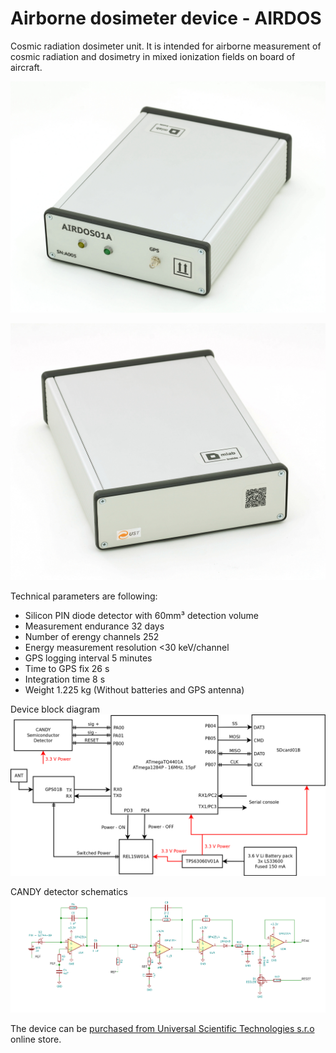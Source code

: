 # Airborne dosimeter device - AIRDOS

Cosmic radiation dosimeter unit. It is intended for airborne measurement of cosmic radiation and dosimetry in mixed ionization fields on board of aircraft. 

![AIRDOS01A Front panel with indicating LEDs and GPS antenna connector](/DOC/src/img/AIRDOS01A_box_front.JPG "AIRDOS Front panel")

![AIRDOS01A back panel](/DOC/src/img/AIRDOS01A_box_back.JPG "AIRDOS back panel")

Technical parameters are following: 

* Silicon PIN diode detector with 60mm³ detection volume
* Measurement endurance 32 days
* Number of erengy channels    252
* Energy measurement resolution    <30 keV/channel
* GPS logging interval    5 minutes
* Time to GPS fix	26 s
* Integration time    8 s
* Weight 1.225 kg (Without batteries and GPS antenna)

Device block diagram
![AIRDOS01A back panel](/SCH_PCB/AIRDOS01A_block.png)

CANDY detector schematics
![AIRDOS01A back panel](/SCH_PCB/CANDY/CANDY01A/CANDY_Detector_Schematics.png)

The device can be [purchased from Universal Scientific Technologies s.r.o](http://www.ust.cz/shop/product_info.php?&products_id=269) online store. 

